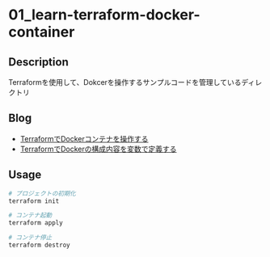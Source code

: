 # 01_learn-terraform-docker-container

## Description

Terraformを使用して、Dokcerを操作するサンプルコードを管理しているディレクトリ

## Blog

- [TerraformでDockerコンテナを操作する](https://yossi-note.com/operate_docker_containers_with_terraform/)
- [TerraformでDockerの構成内容を変数で定義する](https://yossi-note.com/define_docker_configuration_with_variables_in_terraform/)

## Usage

```sh
# プロジェクトの初期化
terraform init

# コンテナ起動
terraform apply

# コンテナ停止
terraform destroy
```
